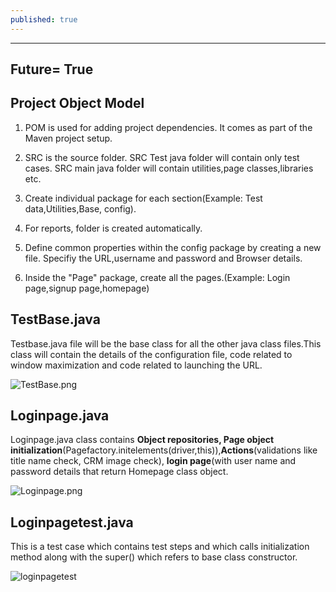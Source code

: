 ```yaml
---
published: true
---
```

---
Future= True
---
## Project Object Model

1. POM is used for adding project dependencies. It comes as part of the Maven project setup.
2. SRC is the source folder. SRC Test java folder will contain only test cases. SRC main java folder will contain utilities,page classes,libraries etc.

3. Create individual package for each section(Example: Test data,Utilities,Base, config).

4. For reports, folder is created automatically.

5. Define common properties within the config package by creating a new file. Specifiy the URL,username and password and Browser details.

6. Inside the "Page" package, create all the pages.(Example: Login page,signup page,homepage)

## TestBase.java

Testbase.java file will be the base class for all the other java class files.This class will contain the details of the configuration file, code related to window maximization and code related to launching the URL.

![TestBase.png]({{site.baseurl}}/images/TestBase.png)


## Loginpage.java

Loginpage.java class contains **Object repositories, Page object initialization**(Pagefactory.initelements(driver,this)),**Actions**(validations like title name check, CRM image check), **login page**(with user name and password details that return Homepage class object.

![Loginpage.png]({{site.baseurl}}/images/Loginpage.png)

## Loginpagetest.java

This is a test case which contains test steps and which calls initialization method along with the super() which refers to base class constructor.

![loginpagetest]({{site.baseurl}}/images/Loginpagetest.png)

